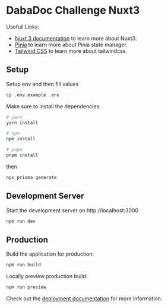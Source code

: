 # DabaDoc Challenge Nuxt3

Usefull Links:
 - [Nuxt 3 documentation](https://nuxt.com/docs/getting-started/introduction) to learn more about Nuxt3.
 - [Pinia](https://pinia.vuejs.org/) to learn more about Pinia state manager.
 - [Tailwind CSS](https://tailwindcss.com/docs/installation) to learn more about tailwindcss.

## Setup

Setup env and then fill values

```bash
cp .env.example .env
```

Make sure to install the dependencies:

```bash
# yarn
yarn install

# npm
npm install

# pnpm
pnpm install
```
then
```bash
npx prisma generate
```

## Development Server

Start the development server on http://localhost:3000

```bash
npm run dev
```

## Production

Build the application for production:

```bash
npm run build
```

Locally preview production build:

```bash
npm run preview
```

Check out the [deployment documentation](https://nuxt.com/docs/getting-started/deployment) for more information.
